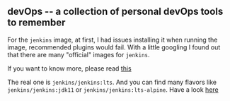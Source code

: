 ## devOps -- a collection of personal devOps tools to remember

For the `jenkins` image, at first, I had issues installing it when running the image,
recommended plugins would fail. With a little googling I found out that there are many
"official" images for `jenkins`. 

If you want to know more, please read [this](https://www.jenkins.io/blog/2018/12/10/the-official-Docker-image/) 


The real one is `jenkins/jenkins:lts`. And you can find many flavors like `jenkins/jenkins:jdk11`
or `jenkins/jenkins:lts-alpine`. Have a look [here](https://hub.docker.com/r/jenkins/jenkins/tags)
